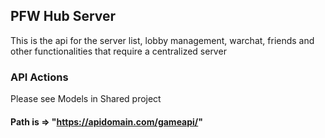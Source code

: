 ## PFW Hub Server
This is the api for the server list, lobby management, warchat, friends and other functionalities that require a centralized server

### API Actions

Please see Models in Shared project

#### Path is => "https://apidomain.com/gameapi/"

